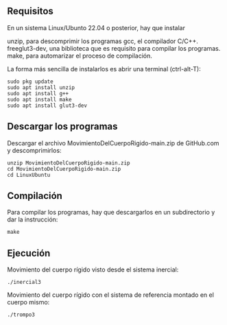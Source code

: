 ## Requisitos

En un sistema Linux/Ubunto 22.04 o posterior, hay que instalar 

unzip, para descomprimir los programas
gcc, el compilador C/C++.
freeglut3-dev, una biblioteca que es requisito para compilar los programas.
make, para automarizar el proceso de compilación.

La forma más sencilla de instalarlos es abrir una terminal (ctrl-alt-T):

```console
sudo pkg update
sudo apt install unzip 
sudo apt install g++
sudo apt install make
sudo apt install glut3-dev
```

## Descargar los programas

Descargar el archivo MovimientoDelCuerpoRigido-main.zip de GitHub.com y descomprimirlos:
```console
unzip MovimientoDelCuerpoRigido-main.zip
cd MovimientoDelCuerpoRigido-main.zip
cd LinuxUbuntu
```

## Compilación

Para compilar los programas, hay que descargarlos en un subdirectorio y dar la instrucción:
```console
make
```

## Ejecución

Movimiento del cuerpo rígido visto desde el sistema inercial:
```console
./inercial3
```

Movimiento del cuerpo rígido con el sistema de referencia montado en el cuerpo mismo:
```console
./trompo3
```
